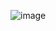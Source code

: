 ![image](https://onedrive.live.com/embed?resid=7E81BBCD99889380%217808&authkey=%21ABoh16NKiofgGgI&width=865&height=588)  

